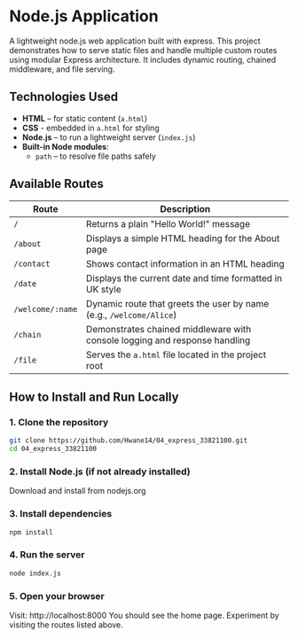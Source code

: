 
# Node.js Application

A lightweight node.js web application built with express. This project demonstrates how to serve static files and handle multiple custom routes using modular Express architecture. It includes dynamic routing, chained middleware, and file serving.

## Technologies Used

- **HTML** – for static content (`a.html`)
- **CSS** - embedded in `a.html` for styling
- **Node.js** – to run a lightweight server (`index.js`)
- **Built-in Node modules**:
  - `path` – to resolve file paths safely

## Available Routes

| Route            | Description                                                                |
|------------------|----------------------------------------------------------------------------|
| `/`              | Returns a plain "Hello World!" message                                      |
| `/about`         | Displays a simple HTML heading for the About page                           |
| `/contact`       | Shows contact information in an HTML heading                                |
| `/date`          | Displays the current date and time formatted in UK style                    |
| `/welcome/:name` | Dynamic route that greets the user by name (e.g., `/welcome/Alice`)       |
| `/chain`         | Demonstrates chained middleware with console logging and response handling  |
| `/file`          | Serves the `a.html` file located in the project root                        |

## How to Install and Run Locally

### 1. Clone the repository
```bash
git clone https://github.com/Hwane14/04_express_33821100.git
cd 04_express_33821100 
```

### 2. Install Node.js (if not already installed)
Download and install from nodejs.org

### 3. Install dependencies
```bash
npm install
```

### 4. Run the server
```bash
node index.js
```

### 5. Open your browser
Visit: http://localhost:8000
You should see the home page. Experiment by visiting the routes listed above.